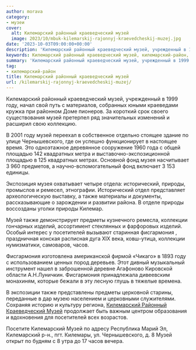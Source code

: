 ```yaml
---
author: morava
category:
- музеи
cover:
  alt: Килемарский районный краеведческий музей
  image: 2023/10/mbuk-kilemarskij-rajonnyj-kraevedcheskij-muzej.jpg
date: '2023-10-03T09:00:00+00:00'
description: 'Килемарский районный краеведческий музей, учрежденный в 1999 году, начал свой путь с материалов, собранных юными краеведами кружка при районном Доме...'
keywords: Килемарский районный краеведческий музей, килемарский-район, музей, килемарский, году, природы, также, фисгармония, районный, краеведческий, чернышевского, площадью, квадратных, фонд, музея, исторический, предметы
summary: 'Килемарский районный краеведческий музей, учрежденный в 1999 году, начал свой путь с материалов, собранных юными краеведами кружка при районном Доме...'
tag:
- килемарский-район
title: Килемарский районный краеведческий музей
url: /kilemarskij-rajonnyj-kraevedcheskij-muzej/
---
```


Килемарский районный краеведческий музей, учрежденный в 1999 году, начал свой путь с материалов, собранных юными краеведами кружка при районном Доме пионеров. За короткий срок своего существования музей претерпел ряд значительных изменений и расширил свою коллекцию.

В 2001 году музей переехал в собственное отдельно стоящее здание по улице Чернышевского, где он успешно функционирует в настоящее время. Это одноэтажное деревянное сооружение 1960 года с общей площадью 142 квадратных метра и выставочно-экспозиционной площадью в 125 квадратных метрах. Основной фонд музея насчитывает 3 960 предметов, а научно-вспомогательный фонд включает 3 153 единицы.

Экспозиция музея охватывает четыре отдела: исторический, природы, промыслов и ремесел, этнографии. Исторический отдел представляет археологическую выставку, а также материалы и документы, рассказывающие о зарождении и развитии района. В отделе природы воссозданы уголки природы Килемар.

Музей также демонстрирует предметы кузнечного ремесла, коллекции гончарных изделий, ассортимент стеклянных и фарфоровых изделий. Особый интерес у посетителей вызывают старинная фисгармония , праздничная конская расписная дуга XIX века, ковш-утица, коллекции нумизматики, самоваров, часов.

Фисгармония изготовлена американской фирмой «Чикаго» в 1893 году с использованием ценных пород деревьев. Этот дивный музыкальный инструмент нашел в заброшенной деревне Агафоново Кировской области А.Н.Луничкин. Фисгармония принадлежала дивеевским монахиням, которые бежали в эту лесную глушь в тяжелые времена.

В экспозиции также представлены предметы церковной старины, переданные в дар музею населением и церковными служителями. Сохраняя историю и культуру региона, [Килемарский Районный Краеведческий Музей](https://kilemar-rkm.mari-el.muzkult.ru/) продолжает быть важным центром образования и вдохновения для посетителей всех возрастов.

Посетите Килемарский Музей по адресу Республика Марий Эл, Килемарский р-н., пгт. Килемары, ул. Чернышевского, д. 8 Музей открыт по будням с 8 утра до 17 часов вечера.